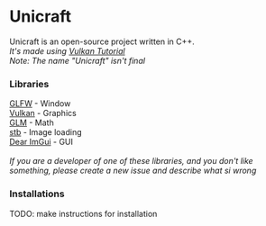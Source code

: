 # Unicraft
Unicraft is an open-source project written in C++.<br> *It's made using [Vulkan Tutorial](https://vulkan-tutorial.com/)* <br> _Note: The name "Unicraft" isn't final_

### Libraries
[GLFW](https://glfw.org) - Window<br>[Vulkan](https://lunarg.com/vulkan-sdk/) - Graphics<br>[GLM](https://github.com/g-truc/glm) - Math<br>[stb](https://github.com/nothings/stb) - Image loading<br>[Dear ImGui](https://github.com/ocornut/imgui) - GUI<br><br>*If you are a developer of one of these libraries, and you don't like something, please create a new issue and describe what si wrong*

### Installations
TODO: make instructions for installation
